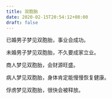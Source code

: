 ```yaml
---
title: 双胞胎
date: 2020-02-15T20:54:12+08:00
draft: false
---
```


已婚男子梦见双胞胎，事业会成功。

未婚男子梦见双胞胎，不久要成家立业。

商人梦见双胞胎，会财源旺盛。

病人梦见双胞胎，身体肯定能慢慢恢复健康。

俘虏梦见双胞胎，很快会被释放。